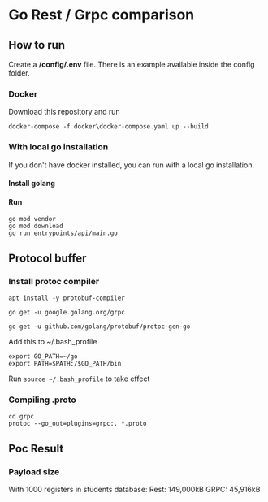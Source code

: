 # Go Rest / Grpc comparison

## How to run
Create a **/config/.env** file. There is an example available inside the config folder.

### Docker
Download this repository and run
````shell
docker-compose -f docker\docker-compose.yaml up --build
````

### With local go installation
If you don't have docker installed, you can run with a local go installation.

#### Install golang

#### Run
````shell
go mod vendor
go mod download
go run entrypoints/api/main.go
````

## Protocol buffer
### Install protoc compiler
````shell
apt install -y protobuf-compiler

go get -u google.golang.org/grpc

go get -u github.com/golang/protobuf/protoc-gen-go

````
Add this to ~/.bash_profile
```
export GO_PATH=~/go
export PATH=$PATH:/$GO_PATH/bin
```

Run ``source ~/.bash_profile`` to take effect

### Compiling .proto
````shell
cd grpc
protoc --go_out=plugins=grpc:. *.proto
````

## Poc Result
### Payload size
With 1000 registers in students database:
Rest: 149,000kB
GRPC:  45,916kB
